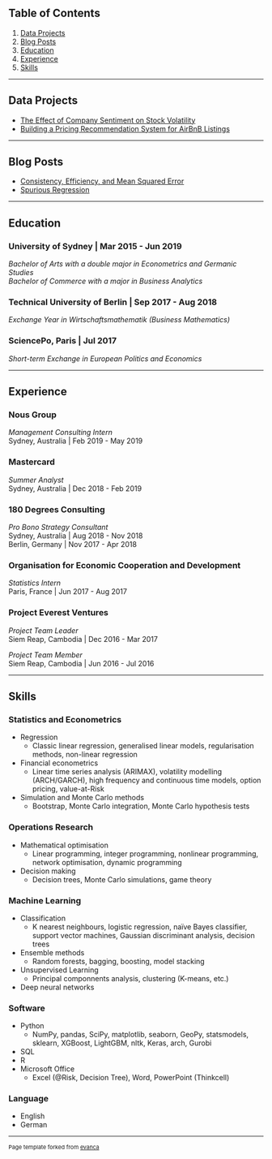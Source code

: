 ## Table of Contents

1. [Data Projects](#projects)
2. [Blog Posts](#posts)
3. [Education](#education)
4. [Experience](#experience)
5. [Skills](#skills)

---

<a name="projects"></a>
## Data Projects 

- [The Effect of Company Sentiment on Stock Volatility](/stock_volatility/stock_volatility.md)
- [Building a Pricing Recommendation System for AirBnB Listings](/airbnb_pricing/airbnb_pricing.md)

---

<a name="posts"></a>
## Blog Posts 

- [Consistency, Efficiency, and Mean Squared Error](/consistency/consistency.md)
- [Spurious Regression](/spurious_regression/spurious_regression.md)

---

<a name="educations"></a>
## Education 

### University of Sydney \| Mar 2015 - Jun 2019  

*Bachelor of Arts with a double major in Econometrics and Germanic Studies*  
*Bachelor of Commerce with a major in Business Analytics*

### Technical University of Berlin \| Sep 2017 - Aug 2018

*Exchange Year in Wirtschaftsmathematik (Business Mathematics)*

### SciencePo, Paris \| Jul 2017

*Short-term Exchange in European Politics and Economics*

---

<a name="experience"></a>
## Experience 

### Nous Group  

*Management Consulting Intern*   
Sydney, Australia | Feb 2019 - May 2019

### Mastercard  

*Summer Analyst*  
Sydney, Australia | Dec 2018 - Feb 2019

### 180 Degrees Consulting  

*Pro Bono Strategy Consultant*  
Sydney, Australia | Aug 2018 - Nov 2018  
Berlin, Germany | Nov 2017 - Apr 2018 

### Organisation for Economic Cooperation and Development  

*Statistics Intern*  
Paris, France | Jun 2017 - Aug 2017

### Project Everest Ventures    

*Project Team Leader*  
Siem Reap, Cambodia |  Dec 2016 - Mar 2017  

*Project Team Member*  
Siem Reap, Cambodia |  Jun 2016 - Jul 2016

---

<a name="skills"></a>
## Skills 

### Statistics and Econometrics
- Regression
  - Classic linear regression, generalised linear models, regularisation methods, non-linear regression
- Financial econometrics
  - Linear time series analysis (ARIMAX), volatility modelling (ARCH/GARCH), high frequency and continuous time models, option pricing, value-at-Risk
- Simulation and Monte Carlo methods
  - Bootstrap, Monte Carlo integration, Monte Carlo hypothesis tests

### Operations Research
- Mathematical optimisation
  - Linear programming, integer programming, nonlinear programming, network optimisation, dynamic programming
- Decision making
  - Decision trees, Monte Carlo simulations, game theory

### Machine Learning
- Classification
  - K nearest neighbours, logistic regression, naïve Bayes classifier, support vector machines, Gaussian discriminant analysis, decision trees
- Ensemble methods
  - Random forests, bagging, boosting, model stacking
- Unsupervised Learning
  - Principal componnents analysis, clustering (K-means, etc.)
- Deep neural networks

### Software
- Python
  - NumPy, pandas, SciPy, matplotlib, seaborn, GeoPy, statsmodels, sklearn, XGBoost, LightGBM, nltk, Keras, arch, Gurobi
- SQL
- R
- Microsoft Office
  - Excel (@Risk, Decision Tree), Word, PowerPoint (Thinkcell)

### Language
- English 
- German

---
<p style="font-size:11px">Page template forked from <a href="https://github.com/evanca/quick-portfolio">evanca</a></p>
<!-- Remove above link if you don't want to attibute -->
